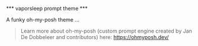 *** vaporsleep prompt theme ***

A funky oh-my-posh theme ...
> Learn more about oh-my-posh (custom prompt engine
  created by Jan De Dobbeleer and contributors) 
  here: https://ohmyposh.dev/
 
